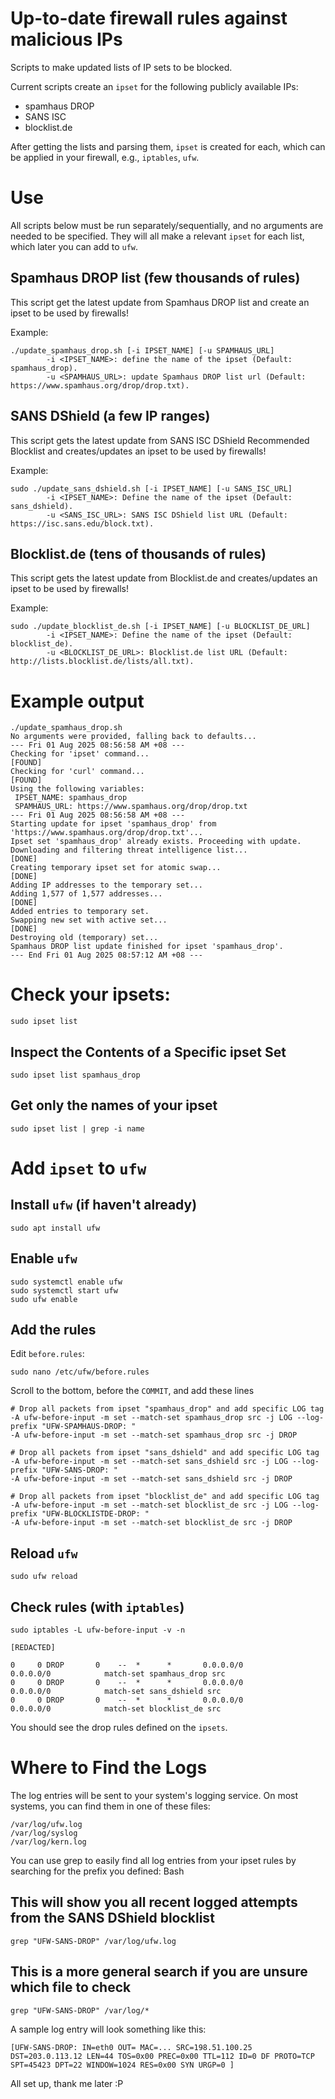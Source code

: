 # Up-to-date firewall rules against malicious IPs
Scripts to make updated lists of IP sets to be blocked.

Current scripts create an `ipset` for the following publicly available IPs:
 - spamhaus DROP
 - SANS ISC
 - blocklist.de

After getting the lists and parsing them, `ipset` is created for each, which can be applied in your firewall, e.g., `iptables`, `ufw`.

# Use
All scripts below must be run separately/sequentially, and no arguments are needed to be specified. They will all make a relevant `ipset` for each list, which later you can add to `ufw`.

## Spamhaus DROP list (few thousands of rules)
This script get the latest update from Spamhaus DROP list and create an ipset to be used by firewalls!

Example: 
```
./update_spamhaus_drop.sh [-i IPSET_NAME] [-u SPAMHAUS_URL] 
        -i <IPSET_NAME>: define the name of the ipset (Default: spamhaus_drop).
        -u <SPAMHAUS_URL>: update Spamhaus DROP list url (Default: https://www.spamhaus.org/drop/drop.txt).
```
## SANS DShield (a few IP ranges)
This script gets the latest update from SANS ISC DShield Recommended Blocklist and creates/updates an ipset to be used by firewalls!

Example: 
```
sudo ./update_sans_dshield.sh [-i IPSET_NAME] [-u SANS_ISC_URL] 
        -i <IPSET_NAME>: Define the name of the ipset (Default: sans_dshield).
        -u <SANS_ISC_URL>: SANS ISC DShield list URL (Default: https://isc.sans.edu/block.txt).
```
## Blocklist.de (tens of thousands of rules)
This script gets the latest update from Blocklist.de and creates/updates an ipset to be used by firewalls!

Example: 
```
sudo ./update_blocklist_de.sh [-i IPSET_NAME] [-u BLOCKLIST_DE_URL] 
        -i <IPSET_NAME>: Define the name of the ipset (Default: blocklist_de).
        -u <BLOCKLIST_DE_URL>: Blocklist.de list URL (Default: http://lists.blocklist.de/lists/all.txt).
```

# Example output
```
./update_spamhaus_drop.sh 
No arguments were provided, falling back to defaults...
--- Fri 01 Aug 2025 08:56:58 AM +08 ---
Checking for 'ipset' command...                                                                                                [FOUND]
Checking for 'curl' command...                                                                                                 [FOUND]
Using the following variables:
 IPSET_NAME: spamhaus_drop
 SPAMHAUS_URL: https://www.spamhaus.org/drop/drop.txt
--- Fri 01 Aug 2025 08:56:58 AM +08 ---
Starting update for ipset 'spamhaus_drop' from 'https://www.spamhaus.org/drop/drop.txt'...
Ipset set 'spamhaus_drop' already exists. Proceeding with update.
Downloading and filtering threat intelligence list...                                                                          [DONE]
Creating temporary ipset set for atomic swap...                                                                                [DONE]
Adding IP addresses to the temporary set...
Adding 1,577 of 1,577 addresses...
[DONE]
Added entries to temporary set.
Swapping new set with active set...                                                                                            [DONE]
Destroying old (temporary) set...
Spamhaus DROP list update finished for ipset 'spamhaus_drop'.
--- End Fri 01 Aug 2025 08:57:12 AM +08 ---

```

# Check your ipsets:
```
sudo ipset list
```

## Inspect the Contents of a Specific ipset Set
```
sudo ipset list spamhaus_drop
```

## Get only the names of your ipset
```
sudo ipset list | grep -i name
```

# Add `ipset` to `ufw`
## Install `ufw` (if haven't already)
```
sudo apt install ufw
```
## Enable `ufw`
```
sudo systemctl enable ufw
sudo systemctl start ufw
sudo ufw enable
```

## Add the rules
Edit `before.rules`:
```
sudo nano /etc/ufw/before.rules 
```
Scroll to the bottom, before the `COMMIT`, and add these lines
```
# Drop all packets from ipset "spamhaus_drop" and add specific LOG tag 
-A ufw-before-input -m set --match-set spamhaus_drop src -j LOG --log-prefix "UFW-SPAMHAUS-DROP: "
-A ufw-before-input -m set --match-set spamhaus_drop src -j DROP

# Drop all packets from ipset "sans_dshield" and add specific LOG tag 
-A ufw-before-input -m set --match-set sans_dshield src -j LOG --log-prefix "UFW-SANS-DROP: "
-A ufw-before-input -m set --match-set sans_dshield src -j DROP

# Drop all packets from ipset "blocklist_de" and add specific LOG tag 
-A ufw-before-input -m set --match-set blocklist_de src -j LOG --log-prefix "UFW-BLOCKLISTDE-DROP: "
-A ufw-before-input -m set --match-set blocklist_de src -j DROP
```

## Reload `ufw`
```
sudo ufw reload
```

## Check rules (with `iptables`)
```
sudo iptables -L ufw-before-input -v -n

[REDACTED]

0     0 DROP       0    --  *      *       0.0.0.0/0            0.0.0.0/0            match-set spamhaus_drop src
0     0 DROP       0    --  *      *       0.0.0.0/0            0.0.0.0/0            match-set sans_dshield src
0     0 DROP       0    --  *      *       0.0.0.0/0            0.0.0.0/0            match-set blocklist_de src
```
You should see the drop rules defined on the `ipsets`. 

# Where to Find the Logs

The log entries will be sent to your system's logging service. On most systems, you can find them in one of these files:
```
/var/log/ufw.log
/var/log/syslog
/var/log/kern.log
```

You can use grep to easily find all log entries from your ipset rules by searching for the prefix you defined:
Bash

## This will show you all recent logged attempts from the SANS DShield blocklist
```
grep "UFW-SANS-DROP" /var/log/ufw.log
```
## This is a more general search if you are unsure which file to check
```
grep "UFW-SANS-DROP" /var/log/*
```
A sample log entry will look something like this:
```
[UFW-SANS-DROP: IN=eth0 OUT= MAC=... SRC=198.51.100.25 DST=203.0.113.12 LEN=44 TOS=0x00 PREC=0x00 TTL=112 ID=0 DF PROTO=TCP SPT=45423 DPT=22 WINDOW=1024 RES=0x00 SYN URGP=0 ]
```

All set up, thank me later :P